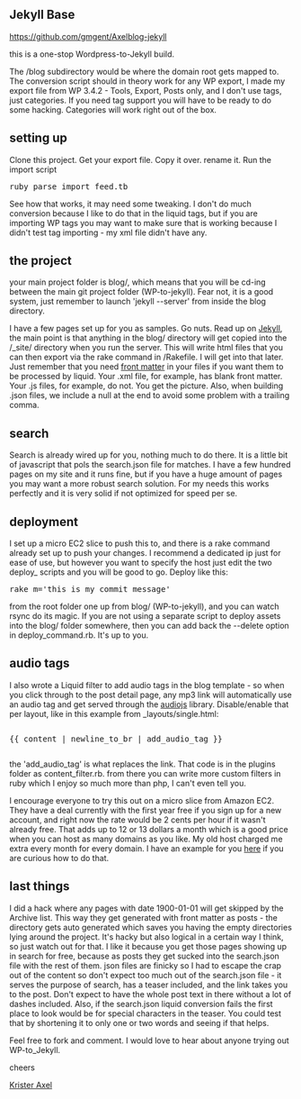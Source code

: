 ## Jekyll Base ##
https://github.com/gmgent/Axelblog-jekyll

this is a one-stop Wordpress-to-Jekyll build.

The /blog subdirectory would be where the domain root gets mapped to. The conversion script should in theory work for any WP export, I made my export file from WP 3.4.2 - Tools, Export, Posts only, and I don't use tags, just categories. If you need tag support you will have to be ready to do some hacking. Categories will work right out of the box.

## setting up ##
Clone this project.
Get your export file. 
Copy it over.
rename it.
Run the import script <pre>ruby parse_import_feed.tb</pre>

See how that works, it may need some tweaking. I don't do much conversion because I like to do that in the liquid tags, but if you are importing WP tags you may want to make sure that is working because I didn't test tag importing - my xml file didn't have any.

## the project ##
your main project folder is blog/, which means that you will be cd-ing between the main git project folder (WP-to-jekyll). Fear not, it is a good system, just remember to launch 'jekyll --server' from inside the blog directory.

I have a few pages set up for you as samples. Go nuts. Read up on [Jekyll](https://github.com/mojombo/jekyll), the main point is that anything in the blog/ directory will get copied into the /_site/ directory when you run the server. This will write html files that you can then export via the rake command in /Rakefile. I will get into that later. Just remember that you need [front matter](https://github.com/mojombo/jekyll/wiki/yaml-front-matter) in your files if you want them to be processed by liquid. Your .xml file, for example, has blank front matter. Your .js files, for example, do not. You get the picture. Also, when building .json files, we include a null at the end to avoid some problem with a trailing comma.

## search ##
Search is already wired up for you, nothing much to do there. It is a little bit of javascript that pols the search.json file for matches. I have a few hundred pages on my site and it runs fine, but if you have a huge amount of pages you may want a more robust search solution. For my needs this works perfectly and it is very solid if not optimized for speed per se.

## deployment ##
I set up a micro EC2 slice to push this to, and there is a rake command already set up to push your changes. I recommend a dedicated ip just for ease of use, but however you want to specify the host just edit the two deploy_ scripts and you will be good to go.
Deploy like this:
<pre>rake m='this is my commit message'</pre>
from the root folder one up from blog/ (WP-to-jekyll), and you can watch rsync do its magic. If you are not using a separate script to deploy assets into the blog/ folder somewhere, then you can add back the --delete option in deploy_command.rb. It's up to you.

## audio tags ##
I also wrote a Liquid filter to add audio tags in the blog template - so when you click through to the post detail page, any mp3 link will automatically use an audio tag and get served through the [audiojs](http://kolber.github.com/audiojs/) library. Disable/enable that per layout, like in this example from _layouts/single.html:
<pre><p class="teaser_info">{{ content | newline_to_br | add_audio_tag }}</p></pre>

the 'add_audio_tag' is what replaces the link. That code is in the plugins folder as content_filter.rb. from there you can write more custom filters in ruby which I enjoy so much more than php, I can't even tell you.

I encourage everyone to try this out on a micro slice from Amazon EC2. They have a deal currently with the first year free if you sign up for a new account, and right now the rate would be 2 cents per hour if it wasn't already free. That adds up to 12 or 13 dollars a month which is a good price when you can host as many domains as you like. My old host charged me extra every month for every domain. I have an example for you [here](/WP-to-jekyll/blob/master/vhost) if you are curious how to do that.

## last things ##
I did a hack where any pages with date 1900-01-01 will get skipped by the Archive list. This way they get generated with front matter as posts - the directory gets auto generated which saves you having the empty directories lying around the project. It's hacky but also logical in a certain way I think, so just watch out for that. I like it because you get those pages showing up in search for free, because as posts they get sucked into the search.json file with the rest of them. json files are finicky so I had to escape the crap out of the content so don't expect too much out of the search.json file - it serves the purpose of search, has a teaser included, and the link takes you to the post. Don't expect to have the whole post text in there without a lot of dashes included. Also, if the search.json liquid conversion fails the first place to look would be for special characters in the teaser. You could test that by shortening it to only one or two words and seeing if that helps.

Feel free to fork and comment. I would love to hear about anyone trying out WP-to_Jekyll.

cheers

[Krister Axel](http://kristeraxel.com)
